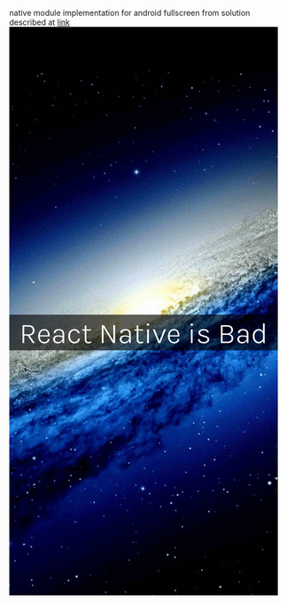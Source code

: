 native module implementation for android fullscreen from solution described at [link](https://levelup.gitconnected.com/write-your-own-react-native-module-to-enable-full-screen-mode-android-cfe246329740)
![screenshot](https://github.com/mhakash/android-fullscreen-reactnative/blob/master/screenshot.png?raw=true)
